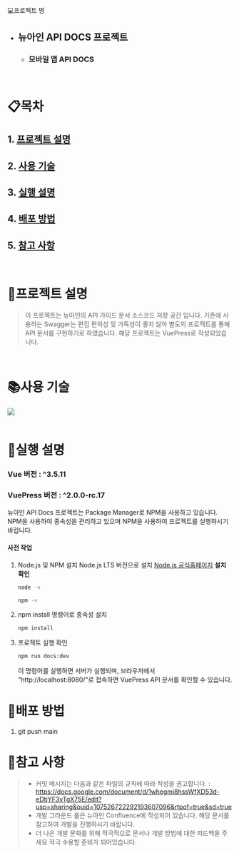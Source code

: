 💻프로젝트 명
- ## 뉴아인 API DOCS 프로젝트
  - ### 모바일 앱 API DOCS 

<br>

# 📋목차

## 1. [프로젝트 설명](#프로젝트-설명)

## 2. [사용 기술](#사용-기술)

## 3. [실행 설명](#실행-설명)

## 4. [배포 방법](#배포-방법)

## 5. [참고 사항](#참고-사항)

<br>

# 📢프로젝트 설명

> 이 프로젝트는 뉴아인의 API 가이드 문서 소스코드 저장 공간 입니다. 기존에 사용하는 Swagger는 편집 편의성 및 가독성이 좋지 않아 별도의 프로젝트를 통해 API 문서를 구현하기로 하였습니다.
> 해당 프로젝트는 VuePress로 작성되었습니다.

<br>

# 📚사용 기술

<div>
  <img src="https://img.shields.io/badge/Vue.js-42b883?style=for-the-badge&logo=vuedotjs&logoColor=white">
</div>

<br>

# 💾실행 설명

### Vue 버전 : ^3.5.11
### VuePress 버전 : ^2.0.0-rc.17

뉴아인 API Docs 프로젝트는 Package Manager로 NPM을 사용하고 있습니다. NPM을 사용하여 종속성을 관리하고 있으며 NPM을 사용하여 프로젝트를 실행하시기 바랍니다.

#### 사전 작업

1. Node.js 및 NPM 설치
    Node.js LTS 버전으로 설치 [Node.js 공식홈페이지](https://nodejs.org/en/)
    **설치 확인**
    ```bash
    node -v
    ```
    ```bash
    npm -v
    ```
2. npm install 명령어로 종속성 설치
    ```bash
    npm install
    ```
3. 프로젝트 실행 확인
     ```bash
    npm run docs:dev
    ```
    이 명령어를 실행하면 서버가 실행되며, 브라우저에서 "http://localhost:8080/"로 접속하면 VuePress API 문서를 확인할 수 있습니다.

# 🚀배포 방법

1. git push main

# 🧾참고 사항

> - 커밋 메시지는 다음과 같은 파일의 규칙에 따라 작성을 권고합니다. : https://docs.google.com/document/d/1whegmi8hssWfXD53d-eDtjYF3vTgX75E/edit?usp=sharing&ouid=107526722292193607096&rtpof=true&sd=true
> - 개발 그라운드 룰은 뉴아인 Confluence에 작성되어 있습니다. 해당 문서를 참고하여 개발을 진행하시기 바랍니다.
> - 더 나은 개발 문화를 위해 적극적으로 문서나 개발 방법에 대한 피드백을 주세요 적극 수용할 준비가 되어있습니다.